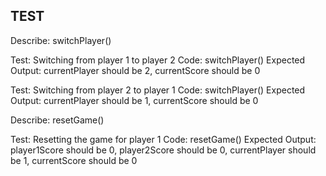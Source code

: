 ## TEST 
Describe: switchPlayer()

Test: Switching from player 1 to player 2
Code: switchPlayer()
Expected Output: currentPlayer should be 2, currentScore should be 0 

Test: Switching from player 2 to player 1
Code: switchPlayer()
Expected Output: currentPlayer should be 1, currentScore should be 0

Describe: resetGame()

Test: Resetting the game for player 1
Code: resetGame()
Expected Output: player1Score should be 0, player2Score should be 0, currentPlayer should be 1, currentScore should be 0

